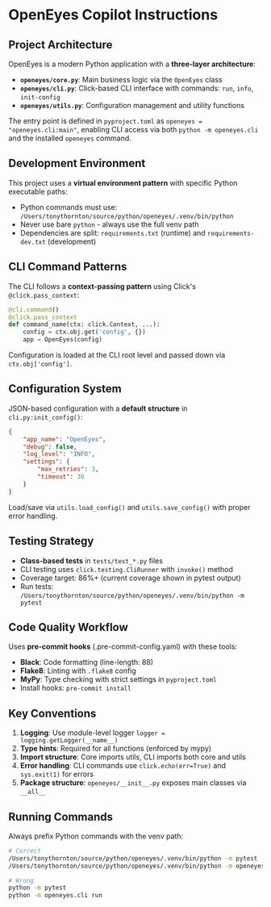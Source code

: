 # OpenEyes Copilot Instructions

## Project Architecture

OpenEyes is a modern Python application with a **three-layer architecture**:
- **`openeyes/core.py`**: Main business logic via the `OpenEyes` class
- **`openeyes/cli.py`**: Click-based CLI interface with commands: `run`, `info`, `init-config`
- **`openeyes/utils.py`**: Configuration management and utility functions

The entry point is defined in `pyproject.toml` as `openeyes = "openeyes.cli:main"`, enabling CLI access via both `python -m openeyes.cli` and the installed `openeyes` command.

## Development Environment

This project uses a **virtual environment pattern** with specific Python executable paths:
- Python commands must use: `/Users/tonythornton/source/python/openeyes/.venv/bin/python`
- Never use bare `python` - always use the full venv path
- Dependencies are split: `requirements.txt` (runtime) and `requirements-dev.txt` (development)

## CLI Command Patterns

The CLI follows a **context-passing pattern** using Click's `@click.pass_context`:
```python
@cli.command()
@click.pass_context
def command_name(ctx: click.Context, ...):
    config = ctx.obj.get('config', {})
    app = OpenEyes(config)
```

Configuration is loaded at the CLI root level and passed down via `ctx.obj['config']`.

## Configuration System

JSON-based configuration with a **default structure** in `cli.py:init_config()`:
```json
{
    "app_name": "OpenEyes",
    "debug": false,
    "log_level": "INFO",
    "settings": {
        "max_retries": 3,
        "timeout": 30
    }
}
```

Load/save via `utils.load_config()` and `utils.save_config()` with proper error handling.

## Testing Strategy

- **Class-based tests** in `tests/test_*.py` files
- CLI testing uses `click.testing.CliRunner` with `invoke()` method
- Coverage target: 86%+ (current coverage shown in pytest output)
- Run tests: `/Users/tonythornton/source/python/openeyes/.venv/bin/python -m pytest`

## Code Quality Workflow

Uses **pre-commit hooks** (.pre-commit-config.yaml) with these tools:
- **Black**: Code formatting (line-length: 88)
- **Flake8**: Linting with `.flake8` config
- **MyPy**: Type checking with strict settings in `pyproject.toml`
- Install hooks: `pre-commit install`

## Key Conventions

1. **Logging**: Use module-level logger `logger = logging.getLogger(__name__)` 
2. **Type hints**: Required for all functions (enforced by mypy)
3. **Import structure**: Core imports utils, CLI imports both core and utils
4. **Error handling**: CLI commands use `click.echo(err=True)` and `sys.exit(1)` for errors
5. **Package structure**: `openeyes/__init__.py` exposes main classes via `__all__`

## Running Commands

Always prefix Python commands with the venv path:
```bash
# Correct
/Users/tonythornton/source/python/openeyes/.venv/bin/python -m pytest
/Users/tonythornton/source/python/openeyes/.venv/bin/python -m openeyes.cli run

# Wrong
python -m pytest
python -m openeyes.cli run
```
